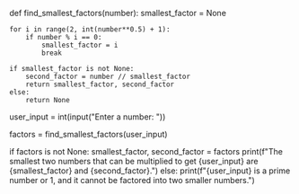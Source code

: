 def find_smallest_factors(number):
    smallest_factor = None

    for i in range(2, int(number**0.5) + 1):
        if number % i == 0:
            smallest_factor = i
            break

    if smallest_factor is not None:
        second_factor = number // smallest_factor
        return smallest_factor, second_factor
    else:
        return None

user_input = int(input("Enter a number: "))

factors = find_smallest_factors(user_input)

if factors is not None:
    smallest_factor, second_factor = factors
    print(f"The smallest two numbers that can be multiplied to get {user_input} are {smallest_factor} and {second_factor}.")
else:
    print(f"{user_input} is a prime number or 1, and it cannot be factored into two smaller numbers.")
